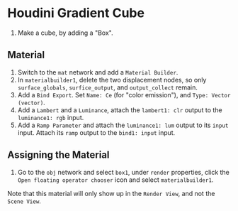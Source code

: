 # Houdini Gradient Cube

1. Make a cube, by adding a "Box".

## Material

1. Switch to the `mat` network and add a `Material Builder`.
2. In `materialbuilder1`, delete the two displacement nodes, so only `surface_globals`, `surfice_output`, and `output_collect` remain.
3. Add a `Bind Export`. Set `Name: Ce` (for "color emission"), and `Type: Vector (vector)`.
4. Add a `Lambert` and a `Luminance`, attach the `lambert1: clr` output to the `luminance1: rgb` input.
5. Add a `Ramp Parameter` and attach the `luminance1: lum` output to its `input` input. Attach its `ramp` output to the `bind1: input` input.

## Assigning the Material

1. Go to the `obj` network and select `box1`, under `render` properties, click the `Open floating operator chooser` icon and select `materialbuilder1`.

Note that this material will only show up in the `Render View`, and not the `Scene View`.